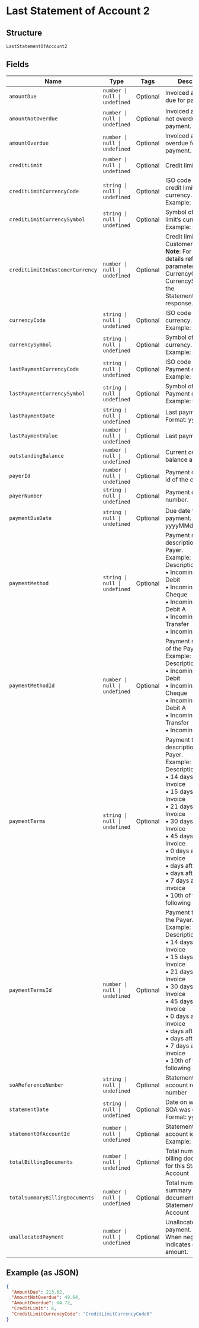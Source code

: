 
# Last Statement of Account 2

## Structure

`LastStatementOfAccount2`

## Fields

| Name | Type | Tags | Description |
|  --- | --- | --- | --- |
| `amountDue` | `number \| null \| undefined` | Optional | Invoiced amount and due for payment. |
| `amountNotOverdue` | `number \| null \| undefined` | Optional | Invoiced amount and not overdue for payment. |
| `amountOverdue` | `number \| null \| undefined` | Optional | Invoiced amount and overdue for payment. |
| `creditLimit` | `number \| null \| undefined` | Optional | Credit limit. |
| `creditLimitCurrencyCode` | `string \| null \| undefined` | Optional | ISO code of the credit limit’s currency.<br>Example: EUR |
| `creditLimitCurrencySymbol` | `string \| null \| undefined` | Optional | Symbol of the credit limit’s currency.<br>Example: € |
| `creditLimitInCustomerCurrency` | `number \| null \| undefined` | Optional | Credit limit in Customer currency.<br>**Note**: For currency details refer the parameters CurrencyCode & CurrencySymbol in the StatementOfAccount response. |
| `currencyCode` | `string \| null \| undefined` | Optional | ISO code of SOA currency.<br>Example: EUR |
| `currencySymbol` | `string \| null \| undefined` | Optional | Symbol of SOA currency.<br>Example: € |
| `lastPaymentCurrencyCode` | `string \| null \| undefined` | Optional | ISO code of Last Payment currency.<br>Example: EUR |
| `lastPaymentCurrencySymbol` | `string \| null \| undefined` | Optional | Symbol of Last Payment currency.<br>Example: € |
| `lastPaymentDate` | `string \| null \| undefined` | Optional | Last payment date. Format: yyyyMMdd |
| `lastPaymentValue` | `number \| null \| undefined` | Optional | Last payment value. |
| `outstandingBalance` | `number \| null \| undefined` | Optional | Current outstanding balance amount. |
| `payerId` | `number \| null \| undefined` | Optional | Payment customer id of the customer. |
| `payerNumber` | `string \| null \| undefined` | Optional | Payment customer number. |
| `paymentDueDate` | `string \| null \| undefined` | Optional | Due date for payment. Format: yyyyMMdd |
| `paymentMethod` | `string \| null \| undefined` | Optional | Payment method description of the Payer.<br>Example: Id & Description<br>•    Incoming - Direct Debit<br>•    Incoming - Cheque<br>•    Incoming - Direct Debit A<br>•    Incoming - Bank Transfer<br>•    Incoming - Cash |
| `paymentMethodId` | `number \| null \| undefined` | Optional | Payment method Id of the Payer.<br>Example: Id & Description<br>•    Incoming - Direct Debit<br>•    Incoming - Cheque<br>•    Incoming - Direct Debit A<br>•    Incoming - Bank Transfer<br>•    Incoming - Cash |
| `paymentTerms` | `string \| null \| undefined` | Optional | Payment terms description of the Payer.<br>Example: Id & Description<br>•    14 days after Invoice<br>•    15 days after Invoice<br>•    21 days after Invoice<br>•    30 days after Invoice<br>•    45 days after Invoice<br>•    0 days after invoice<br>•    days after invoice<br>•    days after invoice<br>•    7 days after invoice<br>•    10th of the following month |
| `paymentTermsId` | `number \| null \| undefined` | Optional | Payment terms Id of the Payer.<br>Example: Id & Description<br>•    14 days after Invoice<br>•    15 days after Invoice<br>•    21 days after Invoice<br>•    30 days after Invoice<br>•    45 days after Invoice<br>•    0 days after invoice<br>•    days after invoice<br>•    days after invoice<br>•    7 days after invoice<br>•    10th of the following month |
| `soAReferenceNumber` | `string \| null \| undefined` | Optional | Statement of account reference number |
| `statementDate` | `string \| null \| undefined` | Optional | Date on which the SOA was generated.<br>Format: yyyyMMdd |
| `statementOfAccountId` | `number \| null \| undefined` | Optional | Statement of account identifier,<br>Example: 1 |
| `totalBillingDocuments` | `number \| null \| undefined` | Optional | Total number of billing documents for this Statement of Account |
| `totalSummaryBillingDocuments` | `number \| null \| undefined` | Optional | Total number of summary billing documents for this Statement of Account |
| `unallocatedPayment` | `number \| null \| undefined` | Optional | Unallocated payment.<br>When negative, indicates overdue amount. |

## Example (as JSON)

```json
{
  "AmountDue": 213.62,
  "AmountNotOverdue": 49.64,
  "AmountOverdue": 64.72,
  "CreditLimit": 6,
  "CreditLimitCurrencyCode": "CreditLimitCurrencyCode6"
}
```

